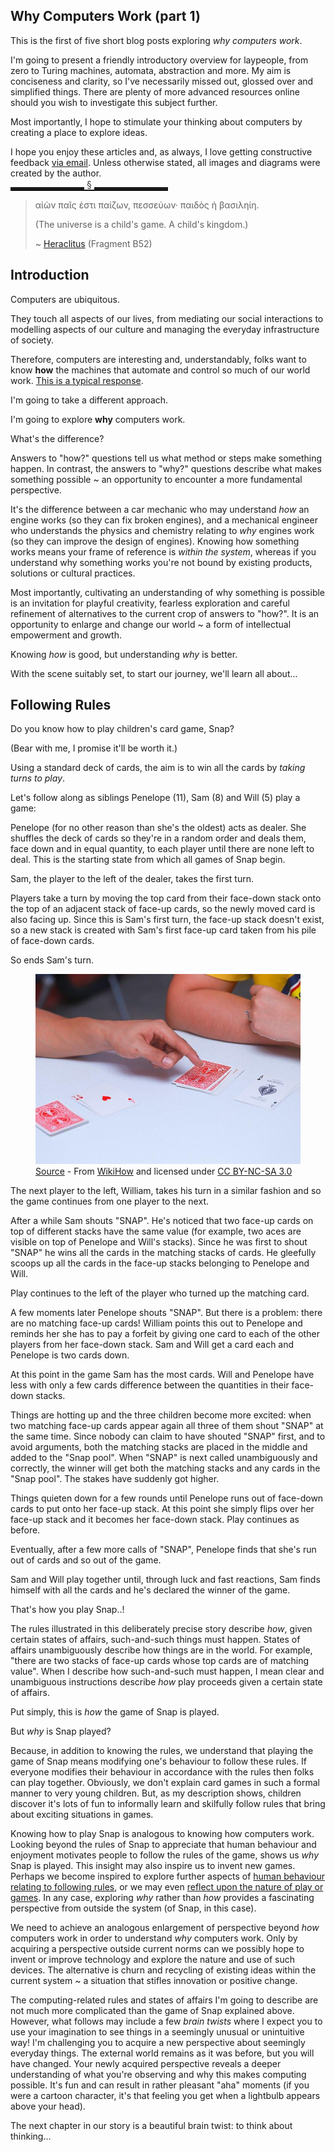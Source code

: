 <!--
.. title: Why Computers Work: An Introduction to Following Rules
.. slug: why-computers-1
.. date: 2021-05-24 08:50:00 UTC+01:00
.. tags: 
.. category: 
.. link: 
.. description: 
.. type: text
.. author: Nicholas H.Tollervey
-->

<style>
.section_break {
    border: none;
    border-bottom: 1px solid black;
    width: 50%;
    color: #333;
    overflow: visible;
    text-align: center;
    height: 5px;
}

.section_break:after {
    background: #fff;
    content: '§';
    padding: 0 4px;
    position: relative;
    top: -13px;
}
</style>

## Why Computers Work (part 1) 

This is the first of five short blog posts exploring _why computers work_.

I'm going to present a friendly introductory overview for laypeople, from zero
to Turing machines, automata, abstraction and more. My aim is conciseness and
clarity, so I've necessarily missed out, glossed over and simplified things.
There are plenty of more advanced resources online should you wish to
investigate this subject further.

Most importantly, I hope to stimulate your thinking about computers by creating
a place to explore ideas.

I hope you enjoy these articles and, as always, I love getting constructive
feedback [via email](/contact). Unless otherwise stated, all images and
diagrams were created by the author.

<hr class="section_break"/>

> αἰὼν παῖς ἐστι παίζων, πεσσεύων· παιδὸς ἡ βασιληίη.
>
> (The universe is a child's game. A child's kingdom.)
>
> ~ [Heraclitus](https://plato.stanford.edu/entries/heraclitus/) (Fragment B52)

## Introduction

Computers are ubiquitous.

They touch all aspects of our lives, from mediating our social interactions to
modelling aspects of our culture and managing the everyday infrastructure of
society.

<p>Therefore, computers are interesting and, understandably, folks want to
know <strong>how</strong> the machines that automate and control so much of our world work.
<a href=" https://www.youtube.com/watch?v=tpIctyqH29Q" target="_blank">This is
a typical response</a>.</p>

I'm going to take a different approach.

I'm going to explore **why** computers work.

What's the difference?

Answers to "how?" questions tell us what method or steps make something happen.
In contrast, the answers to "why?" questions describe what makes something
possible ~ an opportunity to encounter a more fundamental perspective.

It's the difference between a car mechanic who may understand *how* an engine
works (so they can fix broken engines), and a mechanical engineer who
understands the physics and chemistry relating to *why* engines work (so they
can improve the design of engines). Knowing how something works means your
frame of reference is *within the system*, whereas if you understand why
something works you're not bound by existing products, solutions or cultural
practices.

Most importantly, cultivating an understanding of why something is possible is
an invitation for playful creativity, fearless exploration and careful
refinement of alternatives to the current crop of answers to "how?". It is an
opportunity to enlarge and change our world ~ a form of intellectual
empowerment and growth.

Knowing _how_ is good, but understanding _why_ is better.

With the scene suitably set, to start our journey, we'll learn all about...

## Following Rules

Do you know how to play children's card game, Snap?

(Bear with me, I promise it'll be worth it.)

Using a standard deck of cards, the aim is to win all the cards by _taking
turns to play_.

Let's follow along as siblings Penelope (11), Sam (8) and Will (5) play a game:

Penelope (for no other reason than she's the oldest) acts as dealer. She
shuffles the deck of cards so they're in a random order and deals them, face
down and in equal quantity, to each player until there are none left to deal.
This is the starting state from which all games of Snap begin.

Sam, the player to the left of the dealer, takes the first turn.

Players take a turn by moving the top card from their face-down stack onto the
top of an adjacent stack of face-up cards, so the newly moved card is also
facing up. Since this is Sam's first turn, the face-up stack doesn't exist,
so a new stack is created with Sam's first face-up card taken from his pile of
face-down cards.

So ends Sam's turn.

<figure>
<img src="/images/snap.jpg" alt="A game of Snap!"/>
<figcaption>
  <a href="https://www.wikihow.com/Play-Snap" target="_blank">Source</a> - From
  <a href="https://www.wikihow.com" target="_blank">WikiHow</a> and licensed
  under
  <a href="https://creativecommons.org/licenses/by-nc-sa/3.0/deed.en" target="_blank">CC BY-NC-SA 3.0</a>
</figure>

The next player to the left, William, takes his turn in a similar fashion and
so the game continues from one player to the next.

After a while Sam shouts "SNAP". He's noticed that two face-up cards on top of
different stacks have the same value (for example, two aces are visible on top
of Penelope and Will's stacks). Since he was first to shout "SNAP" he wins all
the cards in the matching stacks of cards. He gleefully scoops up all the cards
in the face-up stacks belonging to Penelope and Will.

Play continues to the left of the player who turned up the matching card.

A few moments later Penelope shouts "SNAP". But there is a problem: there are
no matching face-up cards! William points this out to Penelope and reminds her
she has to pay a forfeit by giving one card to each of the other players from
her face-down stack. Sam and Will get a card each and Penelope is two cards
down.

At this point in the game Sam has the most cards. Will and Penelope have less
with only a few cards difference between the quantities in their face-down
stacks.

Things are hotting up and the three children become more excited: when two
matching face-up cards appear again all three of them shout "SNAP" at the same
time. Since nobody can claim to have shouted "SNAP" first, and to avoid
arguments, both the matching stacks are placed in the middle and added to the
"Snap pool". When "SNAP" is next called unambiguously and correctly, the winner
will get both the matching stacks and any cards in the "Snap pool". The stakes
have suddenly got higher.

Things quieten down for a few rounds until Penelope runs out of face-down cards
to put onto her face-up stack. At this point she simply flips over her face-up
stack and it becomes her face-down stack. Play continues as before.

Eventually, after a few more calls of "SNAP", Penelope finds that she's run out
of cards and so out of the game.

Sam and Will play together until, through luck and fast reactions, Sam finds
himself with all the cards and he's declared the winner of the game.

That's how you play Snap..!

<p id="rules_of_snap">The rules illustrated in this deliberately precise story describe
<em>how</em>, given certain states of affairs, such-and-such things must
happen. States of affairs unambiguously describe how things are in the world.
For example, "there are two stacks of face-up cards whose top cards are of
matching value". When I describe how such-and-such must happen, I mean clear
and unambiguous instructions describe <em>how</em> play proceeds given a
certain state of affairs.</p>

Put simply, this is *how* the game of Snap is played.

But *why* is Snap played?

Because, in addition to knowing the rules, we understand that playing the game
of Snap means modifying one's behaviour to follow these rules. If everyone
modifies their behaviour in accordance with the rules then folks can play
together. Obviously, we don't explain card games in such a formal manner to
very young children. But, as my description shows, children discover it's lots
of fun to informally learn and skilfully follow rules that bring about
exciting situations in games.

<p>Knowing how to play Snap is analogous to knowing how computers work. Looking
beyond the rules of Snap to appreciate that human behaviour and enjoyment
motivates people to follow the rules of the game, shows us <em>why</em> Snap is
played. This insight may also inspire us to invent new games. Perhaps we become
inspired to explore further aspects of
<a href="https://en.wikipedia.org/wiki/Milgram_experiment" target="_blank">human behaviour relating to following rules</a>,
or we may even
<a href="https://theoryoffun.com/" target="_blank">reflect upon the nature of play or games</a>.
In any case, exploring <em>why</em> rather than <em>how</em> provides a
fascinating perspective from outside the system (of Snap, in this case).</p>

We need to achieve an analogous enlargement of perspective beyond _how_
computers work in order to understand _why_ computers work. Only by acquiring a
perspective outside current norms can we possibly hope to invent or improve
technology and explore the nature and use of such devices. The alternative is
churn and recycling of existing ideas within the current system ~ a situation
that stifles innovation or positive change.

The computing-related rules and states of affairs I'm going to describe are not
much more complicated than the game of Snap explained above. However, what
follows may include a few *brain twists* where I expect you to use your
imagination to see things in a seemingly unusual or unintuitive way! I'm
challenging you to acquire a new perspective about seemingly everyday things.
The external world remains as it was before, but you will have changed. Your
newly acquired perspective reveals a deeper understanding of what you're
observing and why this makes computing possible. It's fun and can result in
rather pleasant "aha" moments (if you were a cartoon character, it's that
feeling you get when a lightbulb appears above your head).

The next chapter in our story is a beautiful brain twist: to think about
thinking...
